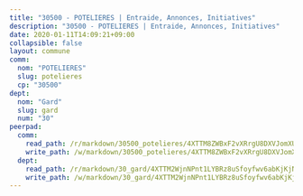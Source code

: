 ```yaml
---
title: "30500 - POTELIERES | Entraide, Annonces, Initiatives"
description: "30500 - POTELIERES | Entraide, Annonces, Initiatives"
date: 2020-01-11T14:09:21+09:00
collapsible: false
layout: commune
comm:
  nom: "POTELIERES"
  slug: potelieres
  cp: "30500"
dept:
  nom: "Gard"
  slug: gard
  num: "30"
peerpad:
  comm:
    read_path: /r/markdown/30500_potelieres/4XTTM8ZWBxF2vXRrgU8DXVJomXUQa2aiU3Au8jR6Jtswea6Qk
    write_path: /w/markdown/30500_potelieres/4XTTM8ZWBxF2vXRrgU8DXVJomXUQa2aiU3Au8jR6Jtswea6Qk-K3TgUjdRyKdnDtw4ALnVccjpAKG2Z85VjAkEJxjmJjXkf2MpGkkhk3YGA2H6oHwhzQJ3dgTWSvD2L6FoYh67xAGUaGbgAsrz943eqgHB7ukzsTXFTtGbNDLKWPDE2LFHECerfc5S
  dept:
    read_path: /r/markdown/30_gard/4XTTM2WjnNPnt1LYBRz8uSfoyfwv6abKjKjNdBGxuvymmgvkj
    write_path: /w/markdown/30_gard/4XTTM2WjnNPnt1LYBRz8uSfoyfwv6abKjKjNdBGxuvymmgvkj-K3TgUpCvFefN2LRJ7huXqVovWWqmjJgEMWkVs9s4fhfrGjyZZK9z4gxyddycCKs6S9BWFUcJqqZYCKuxj79SWNiGiob7Xchr25rMmkVQhAFrAwBxAqY3T99GTsQfKxLrXrnx3pGK
---
```


